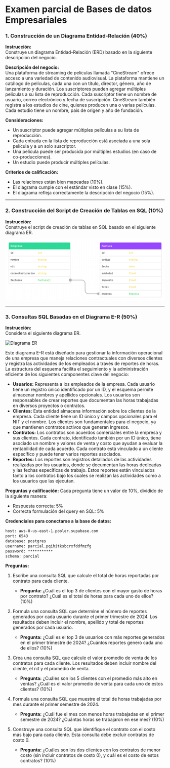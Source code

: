 # Examen parcial de Bases de datos Empresariales

### 1. Construcción de un Diagrama Entidad-Relación (40%)

**Instrucción:**  
Construye un diagrama Entidad-Relación (ERD) basado en la siguiente descripción del negocio.

**Descripción del negocio:**  
Una plataforma de streaming de películas llamada "CineStream" ofrece acceso a una variedad de contenido audiovisual. La plataforma mantiene un catálogo de películas, cada una con un título, director, género, año de lanzamiento y duración. Los suscriptores pueden agregar múltiples películas a su lista de reproducción. Cada suscriptor tiene un nombre de usuario, correo electrónico y fecha de suscripción. CineStream también registra a los estudios de cine, quienes producen una o varias películas. Cada estudio tiene un nombre, país de origen y año de fundación.

**Consideraciones:**

- Un suscriptor puede agregar múltiples películas a su lista de reproducción.
- Cada entrada en la lista de reproducción está asociada a una sola película y a un solo suscriptor.
- Una película puede ser producida por múltiples estudios (en caso de co-producciones).
- Un estudio puede producir múltiples películas.

**Criterios de calificación:**

- Las relaciones están bien mapeadas (10%).
- El diagrama cumple con el estándar visto en clase (15%).
- El diagrama refleja correctamente la descripción del negocio (15%).

---

### 2. Construcción del Script de Creación de Tablas en SQL (10%)

**Instrucción:**  
Construye el script de creación de tablas en SQL basado en el siguiente diagrama ER.

![Diagrama ER](./media/punto-2.png)

---

### 3. Consultas SQL Basadas en el Diagrama E-R (50%)

**Instrucción:**  
Considera el siguiente diagrama ER.

![Diagrama ER](./media/punto-3.png)

Este diagrama E-R está diseñado para gestionar la información operacional de una empresa que maneja relaciones contractuales con diversos clientes y registra las actividades de los empleados a través de reportes de horas. La estructura del esquema facilita el seguimiento y la administración eficiente de los siguientes componentes clave del negocio:

- **Usuarios:** Representa a los empleados de la empresa. Cada usuario tiene un registro único identificado por un ID, y el esquema permite almacenar nombres y apellidos opcionales. Los usuarios son responsables de crear reportes que documentan las horas trabajadas en diversos proyectos o contratos.
- **Clientes:** Esta entidad almacena información sobre los clientes de la empresa. Cada cliente tiene un ID único y campos opcionales para el NIT y el nombre. Los clientes son fundamentales para el negocio, ya que mantienen contratos activos que generan ingresos.
- **Contratos:** Los contratos son acuerdos comerciales entre la empresa y sus clientes. Cada contrato, identificado también por un ID único, tiene asociado un nombre y valores de venta y costo que ayudan a evaluar la rentabilidad de cada acuerdo. Cada contrato está vinculado a un cliente específico y puede tener varios reportes asociados.
- **Reportes:** Los reportes son registros detallados de las actividades realizadas por los usuarios, donde se documentan las horas dedicadas y las fechas específicas de trabajo. Estos reportes están vinculados tanto a los contratos bajo los cuales se realizan las actividades como a los usuarios que las ejecutan.

**Preguntas y calificación:**
Cada pregunta tiene un valor de 10%, dividido de la siguiente manera:

- Respuesta correcta: 5%
- Correcta formulación del query en SQL: 5%

**Credenciales para conectarse a la base de datos:**

```
host: aws-0-us-east-1.pooler.supabase.com
port: 6543
database: postgres
username: parcial.pqihitksbcrxfddfmzfg
password: ***********
schema: parcial
```

**Preguntas:**

1. Escribe una consulta SQL que calcule el total de horas reportadas por contrato para cada cliente. 

   - **Pregunta:** ¿Cuál es el top 3 de clientes con el mayor gasto de horas por contrato? ¿Cuál es el total de horas para cada uno de ellos? (10%)

2. Formula una consulta SQL que determine el número de reportes generados por cada usuario durante el primer trimestre de 2024. Los resultados deben incluir el nombre, apellido y total de reportes generados por cada usuario.

   - **Pregunta:** ¿Cuál es el top 3 de usuarios con más reportes generados en el primer trimestre de 2024? ¿Cuántos reportes generó cada uno de ellos? (10%)

3. Crea una consulta SQL que calcule el valor promedio de venta de los contratos para cada cliente. Los resultados deben incluir nombre del cliente, el nit y el promedio de venta.

   - **Pregunta:** ¿Cuáles son los 5 clientes con el promedio más alto en ventas? ¿Cuál es el valor promedio de venta para cada uno de estos clientes? (10%)

4. Formula una consulta SQL que muestre el total de horas trabajadas por mes durante el primer semestre de 2024.

   - **Pregunta:** ¿Cuál fue el mes con menos horas trabajadas en el primer semestre de 2024? ¿Cuántas horas se trabajaron en ese mes? (10%)

5. Construye una consulta SQL que identifique el contrato con el costo más bajo para cada cliente. Esta consulta debe excluir contratos de costo 0.
   - **Pregunta:** ¿Cuáles son los dos clientes con los contratos de menor costo (sin incluir contratos de costo 0), y cuál es el costo de estos contratos? (10%)
